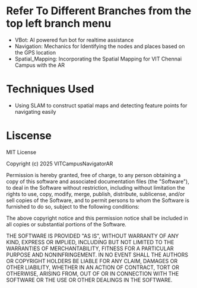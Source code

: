 # Refer To Different Branches from the top left branch menu
- VBot: AI powered fun bot for realtime assistance
- Navigation: Mechanics for Identifying the nodes and places based on the GPS location
- Spatial_Mapping: Incorporating the Spatial Mapping for VIT Chennai Campus with the AR

# Techniques Used
- Using SLAM to construct spatial maps and detecting feature points for navigating easily

# Liscense
MIT License

Copyright (c) 2025 VITCampusNavigatorAR

Permission is hereby granted, free of charge, to any person obtaining a copy
of this software and associated documentation files (the "Software"), to deal
in the Software without restriction, including without limitation the rights
to use, copy, modify, merge, publish, distribute, sublicense, and/or sell
copies of the Software, and to permit persons to whom the Software is
furnished to do so, subject to the following conditions:

The above copyright notice and this permission notice shall be included in all
copies or substantial portions of the Software.

THE SOFTWARE IS PROVIDED "AS IS", WITHOUT WARRANTY OF ANY KIND, EXPRESS OR
IMPLIED, INCLUDING BUT NOT LIMITED TO THE WARRANTIES OF MERCHANTABILITY,
FITNESS FOR A PARTICULAR PURPOSE AND NONINFRINGEMENT. IN NO EVENT SHALL THE
AUTHORS OR COPYRIGHT HOLDERS BE LIABLE FOR ANY CLAIM, DAMAGES OR OTHER
LIABILITY, WHETHER IN AN ACTION OF CONTRACT, TORT OR OTHERWISE, ARISING FROM,
OUT OF OR IN CONNECTION WITH THE SOFTWARE OR THE USE OR OTHER DEALINGS IN THE
SOFTWARE.
